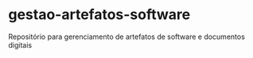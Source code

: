 # gestao-artefatos-software
Repositório para gerenciamento de artefatos de software e documentos digitais
